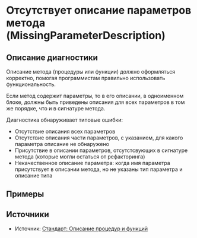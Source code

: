# Отсутствует описание параметров метода (MissingParameterDescription)

<!-- Блоки выше заполняются автоматически, не трогать -->
## Описание диагностики
<!-- Описание диагностики заполняется вручную. Необходимо понятным языком описать смысл и схему работу -->

Описание метода (процедуры или функции) должно оформляться корректно, помогая программистам правильно использовать функциональность.

Если метод содержит параметры, то в его описании, в одноименном блоке, должны быть приведены описания для всех параметров в том же порядке, что и в сигнатуре метода.

Диагностика обнаруживает типовые ошибки:

- Отсутствие описания всех параметров
- Отсутствие описания части параметров, с указанием, для какого параметра описание не обнаружено
- Присутствие в описании параметров, отсутстсвующих в сигнатуре метода (которые могли остаться от рефакторинга)
- Некачественное описание параметра: когда имя параметра присутствует в описании метода, но не указаны тип параметра и описание типа

## Примеры
<!-- В данном разделе приводятся примеры, на которые диагностика срабатывает, а также можно привести пример, как можно исправить ситуацию -->

## Источники
<!-- Необходимо указывать ссылки на все источники, из которых почерпнута информация для создания диагностики -->
<!-- Примеры источников

* Источник: [Стандарт: Тексты модулей](https://its.1c.ru/db/v8std#content:456:hdoc)
* Полезная информация: [Отказ от использования модальных окон](https://its.1c.ru/db/metod8dev#content:5272:hdoc)
* Источник: [Cognitive complexity, ver. 1.4](https://www.sonarsource.com/docs/CognitiveComplexity.pdf) -->

* Источник: [Стандарт: Описание процедур и функций](https://its.1c.ru/db/v8std#content:453:hdoc)
